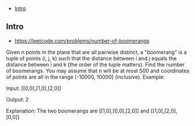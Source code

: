 - [Intro](#intro)

## Intro

- https://leetcode.com/problems/number-of-boomerangs

Given n points in the plane that are all pairwise distinct, a "boomerang" is a tuple of points (i, j, k) such that the distance between i and j equals the distance between i and k (the order of the tuple matters).
Find the number of boomerangs. You may assume that n will be at most 500 and coordinates of points are all in the range [-10000, 10000] (inclusive).
Example:

Input:
[[0,0],[1,0],[2,0]]

Output:
2

Explanation:
The two boomerangs are [[1,0],[0,0],[2,0]] and [[1,0],[2,0],[0,0]]

 
